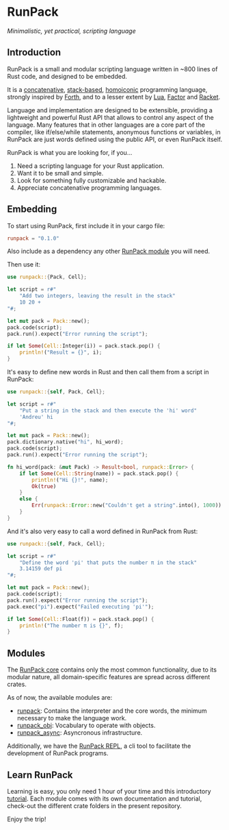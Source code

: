 # RunPack

_Minimalistic, yet practical, scripting language_

## Introduction

RunPack is a small and modular scripting language written in ~800 lines of Rust code, and designed to be embedded.

It is a [concatenative](https://en.wikipedia.org/wiki/Concatenative_programming_language), [stack-based](https://en.wikipedia.org/wiki/Stack-oriented_programming), [homoiconic](https://en.wikipedia.org/wiki/Homoiconicity) programming language, strongly inspired by [Forth](https://en.wikipedia.org/wiki/Forth_(programming_language)), and to a lesser extent by [Lua](https://en.wikipedia.org/wiki/Lua_(programming_language)), [Factor](https://en.wikipedia.org/wiki/Factor_(programming_language)) and [Racket](https://en.wikipedia.org/wiki/Racket_(programming_language)).

Language and implementation are designed to be extensible, providing a lightweight and powerful Rust API that allows to control any aspect of the language. Many features that in other languages are a core part of the compiler, like if/else/while statements, anonymous functions or variables, in RunPack are just words defined using the public API, or even RunPack itself.

RunPack is what you are looking for, if you...

1. Need a scripting language for your Rust application.
2. Want it to be small and simple.
3. Look for something fully customizable and hackable.
4. Appreciate concatenative programming languages.

## Embedding

To start using RunPack, first include it in your cargo file:

```toml
runpack = "0.1.0"
```

Also include as a dependency any other [RunPack module](#modules) you will need.

Then use it:

```rust
use runpack::{Pack, Cell};

let script = r#"
    "Add two integers, leaving the result in the stack"
    10 20 +
"#;

let mut pack = Pack::new();
pack.code(script);
pack.run().expect("Error running the script");

if let Some(Cell::Integer(i)) = pack.stack.pop() {
    println!("Result = {}", i);
}
```

It's easy to define new words in Rust and then call them from a script in RunPack:

```rust
use runpack::{self, Pack, Cell};

let script = r#"
    "Put a string in the stack and then execute the 'hi' word"
    'Andreu' hi
"#;

let mut pack = Pack::new();
pack.dictionary.native("hi", hi_word);
pack.code(script);
pack.run().expect("Error running the script");

fn hi_word(pack: &mut Pack) -> Result<bool, runpack::Error> {
    if let Some(Cell::String(name)) = pack.stack.pop() {
        println!("Hi {}!", name);
        Ok(true)
    }
    else {
        Err(runpack::Error::new("Couldn't get a string".into(), 1000))
    }
}
```

And it's also very easy to call a word defined in RunPack from Rust:

```rust
use runpack::{self, Pack, Cell};

let script = r#"
    "Define the word 'pi' that puts the number π in the stack"
    3.14159 def pi
"#;

let mut pack = Pack::new();
pack.code(script);
pack.run().expect("Error running the script");
pack.exec("pi").expect("Failed executing 'pi'");

if let Some(Cell::Float(f)) = pack.stack.pop() {
    println!("The number π is {}", f);
}
```

## Modules

The [RunPack core](runpack/) contains only the most common functionality, due to its modular nature, all domain-specific features are spread across different crates.

As of now, the available modules are:

- [runpack](runpack/): Contains the interpreter and the core words, the minimum necessary to make the language work.
- [runpack_obj](runpack_obj/): Vocabulary to operate with objects.
- [runpack_async](runpack_async/): Asyncronous infrastructure.

Additionally, we have the [RunPack REPL](https://github.com/asllop/RunPack-REPL), a cli tool to facilitate the development of RunPack programs.

## Learn RunPack

Learning is easy, you only need 1 hour of your time and this introductory [tutorial](runpack/TUTORIAL.md). Each module comes with its own documentation and tutorial, check-out the different crate folders in the present repository.

Enjoy the trip!
